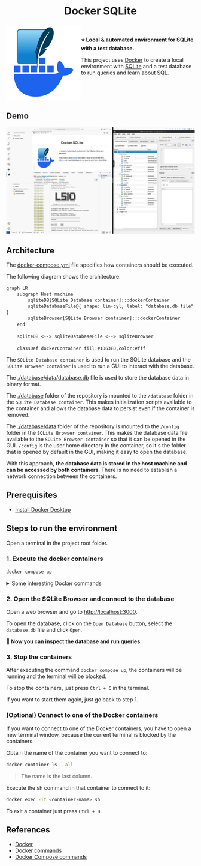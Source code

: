 <h1 align="center">Docker SQLite</h1>

<a href="#"><img width="200" height="200" src="docs/docker-sqlite.svg" align="left" /></a>

<br />

__⭐️ Local & automated environment for SQLite with a test database.__

This project uses [Docker](https://www.docker.com/) to create a local environment with [SQLite](https://www.sqlite.org/) and a test database to run queries and learn about SQL.

<br /><br /><br />

## Demo

![demo](docs/demo.png)

## Architecture

The [docker-compose.yml](docker-compose.yml) file specifies how containers should be executed.

The following diagram shows the architecture:

```mermaid
graph LR
    subgraph Host machine
        sqliteDB[SQLite Database container]:::dockerContainer
        sqliteDatabaseFile@{ shape: lin-cyl, label: "database.db file" }
        sqliteBrowser[SQLite Browser container]:::dockerContainer
    end
    
    sqliteDB <--> sqliteDatabaseFile <--> sqliteBrowser

    classDef dockerContainer fill:#1D63ED,color:#fff
```

The `SQLite Database container` is used to run the SQLite database and the `SQLite Browser container`
is used to run a GUI to interact with the database.

The [./database/data/database.db](./database/data/database.db) file is used to store the database data in binary format.

The [./database](./database) folder of the repository is mounted to the `/database` folder in the `SQLite Database container`.
This makes initialization scripts available to the container and allows the database data to persist even if the container is removed.

The [./database/data](./database/data) folder of the repository is mounted to the `/config` folder in the `SQLite Browser container`.
This makes the database data file available to the `SQLite Browser container` so that it can be opened in the GUI.
`/config` is the user home directory in the container, so it's the folder that is opened by default in the GUI, making it easy to open the database.

With this approach, __the database data is stored in the host machine and can be accessed by both containers__.
There is no need to establish a network connection between the containers.

## Prerequisites

* [Install Docker Desktop](https://www.docker.com/products/docker-desktop/)

## Steps to run the environment

Open a terminal in the project root folder.

### 1. Execute the docker containers

```bash
docker compose up
```

<details>
<summary>Some interesting Docker commands</summary>

| Commmand                                  | Description                                                                                                                            |
| ----------------------------------------- | -------------------------------------------------------------------------------------------------------------------------------------- |
| `docker stats`                            | Display a live stream of container(s) resource usage statistics. <br /> Useful to monitor Docker containers memory usage.              |
| `docker container ls --all`               | List all Docker containers (running or not). <br /> If both containers specify "Up" in the status column, everything is running fine.   |
| `docker logs <containerid>`               | Fetch the logs of a container. <br /> Really useful to see what's going on.                                                            |
| `docker top <containerid>`                | Display the running processes of a container                                                                                           |
| `docker exec -it <containerid> <command>` | Run a command in a running container (in interactive mode)                                                                             |
| `docker images`                           | List images                                                                                                                            |
| `docker version`                          | Show the Docker version information                                                                                                    |
| `docker info`                             | Display system-wide information                                                                                                        |

</details>

### 2. Open the SQLite Browser and connect to the database

Open a web browser and go to [http://localhost:3000](http://localhost:3000).

To open the database, click on the `Open Database` button, select the `database.db` file and click `Open`.

__🚀 Now you can inspect the database and run queries.__

### 3. Stop the containers

After executing the command `docker compose up`, the containers will be running and the terminal will be blocked.

To stop the containers, just press `Ctrl + C` in the terminal.

If you want to start them again, just go back to step 1.

### (Optional) Connect to one of the Docker containers

If you want to connect to one of the Docker containers, you have to open a new terminal window,
because the current terminal is blocked by the containers.

Obtain the name of the container you want to connect to:
```bash
docker container ls --all
```

> The name is the last column.

Execute the sh command in that container to connect to it:
```bash
docker exec -it <container-name> sh
```

To exit a container just press `Ctrl + D`.

## References

* [Docker](https://www.docker.com/)
* [Docker commands](https://docs.docker.com/engine/reference/commandline/docker/)
* [Docker Compose commands](https://docs.docker.com/compose/reference/)
